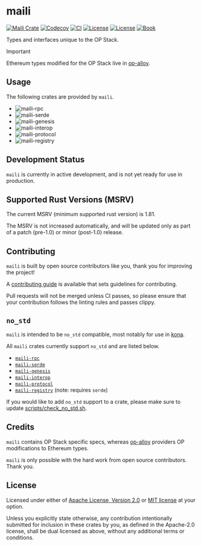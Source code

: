 # maili

<a href="https://crates.io/crates/v/maili"><img src="https://img.shields.io/crates/v/maili?label=maili" alt="Maili Crate"></a>
<a href="https://img.shields.io/codecov/c/github/op-rs/maili"><img src="https://img.shields.io/codecov/c/github/op-rs/maili" alt="Codecov"></a>
<a href="https://github.com/op-rs/maili/actions/workflows/ci.yml"><img src="https://github.com/op-rs/maili/actions/workflows/ci.yml/badge.svg?label=ci" alt="CI"></a>
<a href="https://github.com/op-rs/maili/blob/main/LICENSE-APACHE"><img src="https://img.shields.io/badge/License-APACHE-d1d1f6.svg?label=license&labelColor=2a2f35" alt="License"></a>
<a href="https://github.com/op-rs/maili/blob/main/LICENSE-MIT"><img src="https://img.shields.io/badge/License-MIT-d1d1f6.svg?label=license&labelColor=2a2f35" alt="License"></a>
<a href="https://op-rs.github.io/maili"><img src="https://img.shields.io/badge/Book-854a15?logo=mdBook&labelColor=2a2f35" alt="Book"></a>

Types and interfaces unique to the OP Stack.

> [!IMPORTANT]
>
> Ethereum types modified for the OP Stack live in [op-alloy](https://github.com/alloy-rs/op-alloy).


## Usage

The following crates are provided by `maili`.

- ![maili-rpc](https://img.shields.io/crates/v/maili-rpc?label=maili-rpc)
- ![maili-serde](https://img.shields.io/crates/v/maili-serde?label=maili-serde)
- ![maili-genesis](https://img.shields.io/crates/v/maili-genesis?label=maili-genesis)
- ![maili-interop](https://img.shields.io/crates/v/maili-interop?label=maili-interop)
- ![maili-protocol](https://img.shields.io/crates/v/maili-protocol?label=maili-protocol)
- ![maili-registry](https://img.shields.io/crates/v/maili-registry?label=maili-registry)


## Development Status

`maili` is currently in active development, and is not yet ready for use in production.


## Supported Rust Versions (MSRV)

The current MSRV (minimum supported rust version) is 1.81.

The MSRV is not increased automatically, and will be updated
only as part of a patch (pre-1.0) or minor (post-1.0) release.


## Contributing

`maili` is built by open source contributors like you, thank you for improving the project!

A [contributing guide][contributing] is available that sets guidelines for contributing.

Pull requests will not be merged unless CI passes, so please ensure that your contribution
follows the linting rules and passes clippy.


## `no_std`

`maili` is intended to be `no_std` compatible, most notably for use in [kona][kona].

All `maili` crates currently support `no_std` and are listed below.

- [`maili-rpc`][maili-rpc]
- [`maili-serde`][maili-serde]
- [`maili-genesis`][maili-genesis]
- [`maili-interop`][maili-interop]
- [`maili-protocol`][maili-protocol]
- [`maili-registry`][maili-registry] (note: requires `serde`)

If you would like to add `no_std` support to a crate,
please make sure to update [scripts/check_no_std.sh][check-no-std].


## Credits

`maili` contains OP Stack specific specs, whereas [op-alloy][op-alloy]
providers OP modifications to Ethereum types.

`maili` is only possible with the hard work from open source contributors. Thank you.


## License

Licensed under either of <a href="LICENSE-APACHE">Apache License, Version
2.0</a> or <a href="LICENSE-MIT">MIT license</a> at your option.

Unless you explicitly state otherwise, any contribution intentionally submitted
for inclusion in these crates by you, as defined in the Apache-2.0 license,
shall be dual licensed as above, without any additional terms or conditions.


<!-- Hyperlinks -->

[check-no-std]: ./scripts/check_no_std.sh

[kona]: https://github.com/op-rs/kona
[op-alloy]: https://github.com/alloy-rs/op-alloy
[contributing]: https://op-rs.github.io/maili

[maili-protocol]: https://crates.io/crates/maili-protocol
[maili-serde]: https://crates.io/crates/maili-serde
[maili-interop]: https://crates.io/crates/maili-interop
[maili-registry]: https://crates.io/crates/maili-registry
[maili-genesis]: https://crates.io/crates/maili-genesis
[maili-rpc]: https://crates.io/crates/maili-rpc
